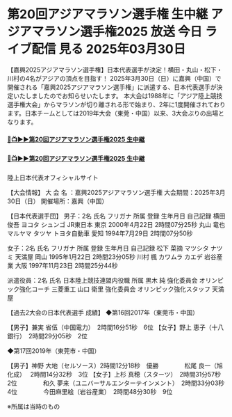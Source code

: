 # 第20回アジアマラソン選手権 生中継 アジアマラソン選手権2025 放送 今日 ライブ配信 見る 2025年03月30日

【嘉興2025アジアマラソン選手権】日本代表選手が決定！横田・丸山・松下・川村の4名がアジアの頂点を目指す！
2025年3月30日（日）に嘉興（中国）で開催される「嘉興2025アジアマラソン選手権」に派遣する、日本代表選手が決定いたしましたのでお知らせいたします。
本大会は1988年に「アジア陸上競技選手権大会」からマラソンが切り離される形で始まり、2年に1度開催されております。日本チームとしては2019年大会（東莞・中国）以来、3大会ぶりの出場となります。

#### [🔴📺▶▶第20回アジアマラソン選手権2025 生中継](https://jsports-hq.com/mar02/?asian_mar)

#### [🔴📺▶▶第20回アジアマラソン選手権2025 生中継](https://jsports-hq.com/mar02/?asian_mar)

陸上日本代表オフィシャルサイト

【大会情報】
大 会 名 ：嘉興2025アジアマラソン選手権
大会期間：2025年3月30日（日）
開催場所：嘉興（中国）


【日本代表選手団】
男子：2名
氏名	フリガナ	所属	登録	生年月日	自己記録
横田 俊吾	ヨコタ シュンゴ	JR東日本	東京	2000年4月22日	2時間07分25秒
丸山 竜也	マルヤマ タツヤ	トヨタ自動車	愛知	1994年7月29日	2時間07分50秒

女子：2名
氏名	フリガナ	所属	登録	生年月日	自己記録
松下 菜摘	マツシタ ナツミ	天満屋	岡山	1995年1月22日	2時間23分05秒
川村 楓	カワムラ カエデ	岩谷産業	大阪	1997年11月23日	2時間25分44秒

派遣役員：2名
氏名	日本陸上競技連盟内役職	所属
黒木 純	強化委員会 オリンピック強化コーチ	三菱重工
山口 衛里	強化委員会 オリンピック強化スタッフ	天満屋

【過去2大会の日本代表選手 成績】
◆第16回2017年（東莞市・中国）

【男子】兼実 省伍（中国電力）　2時間16分51秒　6位
【女子】野上 恵子（十八銀行）　2時間29分05秒　2位

◆第17回2019年（東莞市・中国）

【男子】神野 大地（セルソース）2時間12分18秒　優勝
　　　　松尾 良一（旭化成）　 2時間14分32秒　3位
【女子】上杉 真穂（スターツ）　2時間31分57秒　2位
　　　　和久 夢来（ユニバーサルエンターテインメント）　2時間33分03秒　4位
　　　　今田麻里絵（岩谷産業）　2時間48分30秒　9位

※所属は当時のもの
